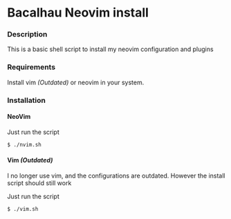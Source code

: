 # Bacalhau Neovim install

### Description
This is a basic shell script to install my neovim configuration and plugins

### Requirements

Install vim *(Outdated)* or neovim in your system.

### Installation

#### NeoVim
Just run the script
``` sh
$ ./nvim.sh
```

#### Vim *(Outdated)*
I no longer use vim, and the configurations are outdated.
However the install script should still work

Just run the script
``` sh
$ ./vim.sh
```
